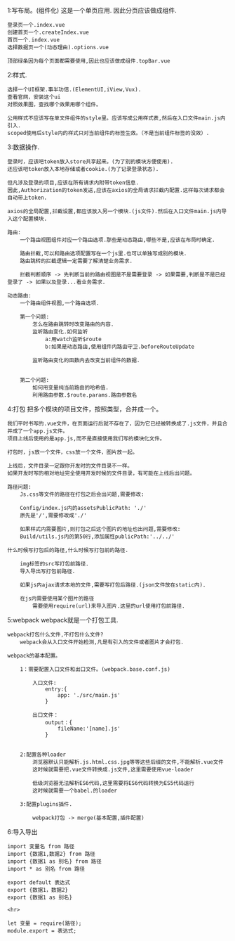 
1:写布局。(组件化)
    这是一个单页应用.
    因此分页应该做成组件.

    登录页一个.index.vue
    创建首页一个.createIndex.vue
    首页一个.index.vue
    选择数据页一个(动态理由).options.vue

    顶部绿条因为每个页面都需要使用,因此也应该做成组件.topBar.vue

2:样式.

    选择一个UI框架.事半功倍.(ElementUI,iView,Vux).
    查看官网，安装这个ui
    对照效果图，查找哪个效果用哪个组件。

    公用样式不应该写在单文件组件的style里。应该写成公用样式表,然后在入口文件main.js内引入.
    scoped使用后style内的样式只对当前组件的标签生效。（不是当前组件标签的没效）.

3:数据操作.

    登录时，应该吧token放入store共享起来。(为了别的模块方便使用).
    还应该吧token放入本地存储或者cookie.(为了记录登录状态).

    但凡涉及登录的项目,应该在所有请求内附带token信息.
    因此,Authorization的token发送,应该在axios的全局请求拦截内配置.这样每次请求都会自动带上token.

    axios的全局配置,拦截设置,都应该放入另一个模块.(js文件).然后在入口文件main.js内导入这个配置模块.

    路由:
        一个路由视图组件对应一个路由选项.那些是动态路由,哪些不是,应该在布局时确定.

        路由拦截,可以和路由选项配置写在一个js里.也可以单独写成别的模块.
        路由跳转的拦截逻辑一定需要了解清楚业务需求.

        拦截判断顺序 -> 先判断当前的路由视图是不是需要登录 -> 如果需要,判断是不是已经登录了 -> 如果以及登录...看业务需求.

    动态路由:
        一个路由组件视图,一个路由选项.

        第一个问题:
            怎么在路由跳转时改变路由的内容.
            监听路由变化.如何监听
                a:用watch监听$route
                b:如果是动态路由,使用组件内路由守卫.beforeRouteUpdate
            
            监听路由变化的函数内去改变当前组件的数据.

        
        第二个问题:
            如何用变量纯当前路由的哈希值.
            利用路由参数.$route.params.路由参数名


4:打包
    把多个模块的项目文件，按照类型，合并成一个。

    我们平时书写的.vue文件，在页面运行后就不存在了，因为它已经被转换成了.js文件，并且合并成了一个app.js文件。
    项目上线后使用的是app.js,而不是直接使用我们写的模块化文件。

    打包时，js放一个文件，css放一个文件，图片放一起。

    上线后，文件目录一定跟你开发时的文件目录不一样。
    如果开发时写的相对地址完全使用开发时候的文件目录，有可能在上线后出问题。

    路径问题:
        Js.css等文件的路径在打包之后会出问题,需要修改:

        Config/index.js内的assetsPublicPath: './'
        原先是'/',需要修改成'./'

        如果样式内需要图片,则打包之后这个图片的地址也出问题,需要修改:
        Build/utils.js内的第50行,添加属性publicPath:'../../'

    什么时候写打包后的路径,什么时候写打包前的路径.

        img标签的src写打包前路径.
        导入导出写打包前路径.

        如果js内ajax请求本地的文件,需要写打包后路径.(json文件放在static内).

        在js内需要使用某个图片的路径
            需要使用require(url)来导入图片.这里的url使用打包前路径.

5:webpack
    webpack就是一个打包工具.

    webpack打包什么文件,不打包什么文件?
        webpack会从入口文件开始检测,凡是有引入的文件或者图片才会打包.
    
    webpack的基本配置。

        1：需要配置入口文件和出口文件。(webpack.base.conf.js)

            入口文件:
                entry:{
                    app: './src/main.js'
                }
            
            出口文件：
                output：{
                    fileName:'[name].js'
                }


        2:配置各种loader
            浏览器默认只能解析.js.html.css.jpg等等这些后缀的文件,不能解析.vue文件
            这时候就需要把.vue文件转换成.js文件,这里需要使用vue-loader

            低级浏览器无法解析ES6代码,这里需要将ES6代码转换为ES5代码运行
            这时候就需要一个babel.的loader
        
        3:配置plugins插件.

            webpack打包 -> merge(基本配置,插件配置)
    

6:导入导出

    import 变量名 from 路径
    import {数据1,数据2} from 路径
    import {数据1 as 别名} from 路径
    import * as 别名 from 路径

    export default 表达式
    export {数据1，数据2}
    export {数据1 as 别名}

    <hr>

    let 变量 = require(路径);
    module.export = 表达式;
